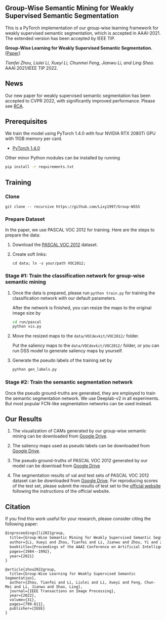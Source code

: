 ## Group-Wise Semantic Mining for Weakly Supervised Semantic Segmentation


This  is a PyTorch implementation of our group-wise learning framework for weakly supervised semantic segmentation, which is accepted in AAAI-2021. The extended version has been accepted by IEEE TIP.

**Group-Wise Learning for Weakly Supervised Semantic Segmentation.** [[Paper](https://ieeexplore.ieee.org/stamp/stamp.jsp?arnumber=9652068)]

*Tianfei Zhou, Liulei Li, Xueyi Li, Chunmei Feng, Jianwu Li, and Ling Shao.* AAAI 2021/IEEE TIP 2022.

## News

Our new paper for weakly supervised semantic segmentation has been accepted to CVPR 2022, with significantly improved performance. Please see [RCA](https://github.com/maeve07/RCA).

## Prerequisites

We train the model using PyTorch 1.4.0 with four NVIDIA RTX 2080Ti GPU with 11GB memory per card.

- [PyTorch 1.4.0]((https://github.com/pytorch/pytorch))

Other minor Python modules can be installed by running

```bash
pip install -r requirements.txt
``` 

## Training

### Clone

```git clone -- recursive https://github.com/Lixy1997/Group-WSSS```

### Prepare Dataset

In the paper, we use PASCAL VOC 2012 for training. Here are the steps to prepare the data:

1. Download the [PASCAL VOC 2012](https://drive.google.com/file/d/1uh5bWXvLOpE-WZUUtO77uwCB4Qnh6d7X/view) dataset.

2. Create soft links:

    ```cd data; ln -s your/path VOC2012;```

### Stage #1: Train the classification network for group-wise semantic mining

1. Once the data is prepared, please run ```python train.py``` for training the classification network with our default parameters.

    After the network is finished, you can resize the maps to the original image size by

    ```bash
    cd run/pascal
    python vis.py
    ``` 
2. Move the resized maps to the ```data/VOCdevkit/VOC2012/``` folder.

   Put the saliency maps to the ```data/VOCdevkit/VOC2012/``` folder, or you can run DSS model to generate saliency maps by yourself.

3. Generate the pseudo labels of the training set by

    ```bash
    python gen_labels.py
    ```

### Stage #2: Train the semantic segmentation network

Once the pseudo ground-truths are generated, they are employed to train the semantic segmentation network. We use Deeplab-v2 in all experiments. But most popular FCN-like segmentation networks can be used instead.  

## Our Results

1. The visualization of CAMs generated by our group-wise semantic mining can be downloaded from [Google Drive](https://drive.google.com/file/d/1o7zqOwGKmUtR2VS5i30xLovIZI9vFm3b/view?usp=sharing).

2. The saliency maps used as pseudo labels can be downloaded from [Google Drive](https://drive.google.com/file/d/1Ls2HBtg3jUiuk3WUuMtdUOVUFCgvE8IX/view).

3. The pseudo ground-truths of PASCAL VOC 2012 generated by our model can be download from [Google Drive](https://drive.google.com/file/d/1ICjerndySg5-KWbXFol9O8jmbyIz7by3/view?usp=sharing)

4. The segmentation results of val and test sets of PASCAL VOC 2012 dataset can be downloaded from [Google Drive](https://drive.google.com/file/d/1bm8zmrMPSXbptg9ANuWZm5ed6oQDSHvy/view?usp=sharing).
For reproducing scores of the test set, please submit the results of test set to the [official website](http://host.robots.ox.ac.uk:8080/) following the instructions of the official website.


## Citation
If you find this work useful for your research, please consider citing the following paper:
```Latex
@inproceedings{li2021group,
  title={Group-Wise Semantic Mining for Weakly Supervised Semantic Segmentation},
  author={Li, Xueyi and Zhou, Tianfei and Li, Jianwu and Zhou, Yi and Zhang, Zhaoxiang},
  booktitle={Proceedings of the AAAI Conference on Artificial Intelligence},
  pages={1984--1992},
  year={2021}
}
```
```
@article{zhou2022group,
  title={Group-Wise Learning for Weakly Supervised Semantic Segmentation},
  author={Zhou, Tianfei and Li, Liulei and Li, Xueyi and Feng, Chun-Mei and Li, Jianwu and Shao, Ling},
  journal={IEEE Transactions on Image Processing},
  year={2022},
  volume={31},
  pages={799-811},
  publisher={IEEE}
}
```

